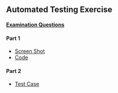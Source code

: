 
## Automated Testing Exercise

#### [Examination Questions](https://github.com/ityangxian/AutotestingExercise/blob/master/src/main/resources/PCCWG_QE_technicalassessment.docx)

#### Part 1
* [Screen Shot](https://github.com/ityangxian/AutotestingExercise/blob/master/src/main/resources/Part1_Screen_Shot.png)
* [Code](https://github.com/ityangxian/AutotestingExercise/blob/master/src/test/java/com/exercise/autotesting/AutotestingApplicationTests.java)

#### Part 2
* [Test Case](https://github.com/ityangxian/AutotestingExercise/blob/master/src/main/resources/Part2.xlsx)
